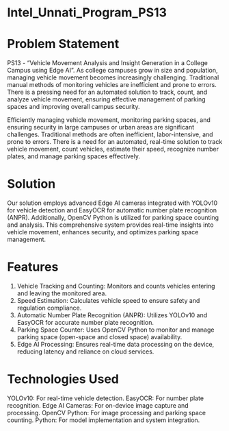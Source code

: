 # Intel_Unnati_Program_PS13

# Problem Statement
PS13 - “Vehicle Movement Analysis and Insight Generation in a College Campus using Edge AI”.
As college campuses grow in size and population, managing vehicle movement becomes increasingly challenging. Traditional manual methods of monitoring vehicles are inefficient and prone to errors. There is a pressing need for an automated solution to track, count, and analyze vehicle movement, ensuring effective management of parking spaces and improving overall campus security.

Efficiently managing vehicle movement, monitoring parking spaces, and ensuring security in large campuses or urban areas are significant challenges. Traditional methods are often inefficient, labor-intensive, and prone to errors. There is a need for an automated, real-time solution to track vehicle movement, count vehicles, estimate their speed, recognize number plates, and manage parking spaces effectively.

# Solution
Our solution employs advanced Edge AI cameras integrated with YOLOv10 for vehicle detection and EasyOCR for automatic number plate recognition (ANPR). Additionally, OpenCV Python is utilized for parking space counting and analysis. This comprehensive system provides real-time insights into vehicle movement, enhances security, and optimizes parking space management.


# Features
1. Vehicle Tracking and Counting: Monitors and counts vehicles entering and leaving the monitored area.
2. Speed Estimation: Calculates vehicle speed to ensure safety and regulation compliance.
3. Automatic Number Plate Recognition (ANPR): Utilizes YOLOv10 and EasyOCR for accurate number plate recognition.
4. Parking Space Counter: Uses OpenCV Python to monitor and manage parking space (open-space and closed space) availability.
5. Edge AI Processing: Ensures real-time data processing on the device, reducing latency and reliance on cloud services.

# Technologies Used

YOLOv10: For real-time vehicle detection.
EasyOCR: For number plate recognition.
Edge AI Cameras: For on-device image capture and processing.
OpenCV Python: For image processing and parking space counting.
Python: For model implementation and system integration.
